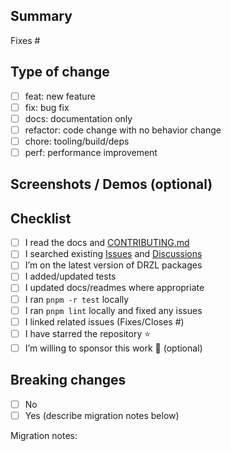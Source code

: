 ## Summary

<!-- What does this PR change and why? Link related issues. -->

Fixes #

## Type of change

- [ ] feat: new feature
- [ ] fix: bug fix
- [ ] docs: documentation only
- [ ] refactor: code change with no behavior change
- [ ] chore: tooling/build/deps
- [ ] perf: performance improvement

## Screenshots / Demos (optional)

<!-- If UI/CLI output changed, include screenshots or sample output. -->

## Checklist

- [ ] I read the docs and [CONTRIBUTING.md](../CONTRIBUTING.md)
- [ ] I searched existing [Issues](../issues) and [Discussions](../discussions)
- [ ] I’m on the latest version of DRZL packages
- [ ] I added/updated tests
- [ ] I updated docs/readmes where appropriate
- [ ] I ran `pnpm -r test` locally
- [ ] I ran `pnpm lint` locally and fixed any issues
- [ ] I linked related issues (Fixes/Closes #)
- [ ] I have starred the repository ⭐
- [ ] I’m willing to sponsor this work 💖 (optional)

## Breaking changes

- [ ] No
- [ ] Yes (describe migration notes below)

Migration notes:

```

```
